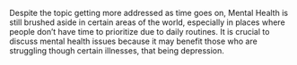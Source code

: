 Despite the topic getting more addressed as time goes on, Mental Health is still brushed aside in certain areas of the world, especially in places where people don’t have time to prioritize due to daily routines. It is crucial to discuss mental health issues because it may benefit those who are struggling though certain illnesses, that being depression.

